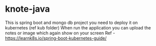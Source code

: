 # knote-java
This is spring boot and mongo db project
you need to deploy it on kubernetes (ref kub folder)
When run the application you can upload the notes or image which again show on your screen
Ref - https://learnk8s.io/spring-boot-kubernetes-guide/
